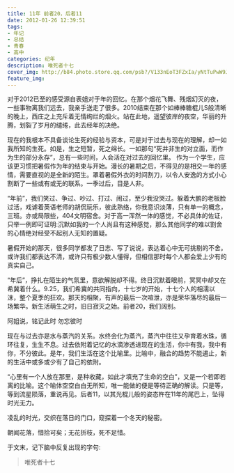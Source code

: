 ```yaml
---
title: 11年 前者20，后者11
date: 2012-01-26 12:39:51
tags: 
- 年记
- 总结
- 青春
- 高中
categories: 纪年
description: 唯死者十七  
cover_img: http://b84.photo.store.qq.com/psb?/V133nEoT3FZxIa/yNtTuPwW9JU*cOFxq6Ll54Owtr3BW415b.rZwueyCco!/b/YeqLGjJkVgAAYpVEJTI0TAAA&bo=ngL2AQAAAAABBEg!&rf=viewer_4
feature_img: 
---
```




对于2012已至的感受源自表姐对于年的回忆。在那个烟花飞舞、残烟幻灭的夜，一些事物离我们远去，我亲手送走了很多。2010结束在那个如棒棒糖棍儿S般清晰的晚上，西庄之上充斥着无情绚烂的烟火。站在此地，遥望彼岸的夜空，华丽的升腾，划裂了岁月的缱绻，此去经年的决绝。

现在的我根本不具备谈论生死的经验与资本，可是对于过去与现在的理解，却一如我所知的生死。如是，生之短暂，死之绵长。一如那句“死并非生的对立面，而作为生的部分永存”，总有一些时间，人会活在对过去的回忆里。
作为一个学生，应该更习惯把暑假作为年的结束与开始。漫长的暑期之后，不得见的是相交一年的感情，需要直视的是全新的陌生。罩着暑假外衣的时间割刀，以令人安逸的方式小心割断了一些或有或无的联系。一季过后，目是人非。

“年前”，我们笑过、争过、吵过、打过、闹过，至少我没哭过。躲着大鹏的老板脸过活，戏谑着英语老师的胡侃玩乐，彼此熟络，你我意识淡薄，只有单一的概念，三班。亦或局限些，404文明宿舍。对于高一浑然一体的感觉，不必具体的佐证，只举一例即可证明:沉默如我的一个人尚且有这种感觉，那么其他同学的难以割舍的心情绝对经受不起别人无知的置疑。

暑假开始的那天，很多同学都发了日志、写了说说，表达着心中无可挑剔的不舍。或许我们都表达不清，或许只有极少数人懂得，但相信那时每个人都会爱上少有的真实自己。

“年后”，挣扎在陌生的气氛里，意欲解脱却不得。终日沉默着眼前，冥冥中却又在希冀着什么。9.25，我们希冀的共同指向，十七岁的开始，十七个人的相濡以沫，整个夏季的狂欢。那天的相聚，有声的最后一次喧泄，亦是荣华落尽的最后一场繁华。新生活萌生之时，旧日寂灭之始。前者20，我们阔别。

阿姐说，铭记此时 勿忘彼时

现在与过去亦是水与蒸汽的关系。水终会化为蒸汽，蒸汽中往往又孕育着水珠，循环往复，生生不息。过去依附着记忆的水滴渗透进现在的生活，你中有我，我中有你，不分彼此。是年，我们生活在这个比喻里。比喻中，融合的趋势不能遏止，新的生活中或多或少有了自己的依附。

“心里有一个人放在那里，是种收藏，如此才填充了生命的空白”，又是一个若即若离的比喻。这个喻体空空白白无所知，唯一能做的便是等待正确的解读。只是等，等到流星陨落，重说再见。后者11，以其光棍儿般的姿态杵在11年的尾巴上，坠得时光无力。

凌乱的时光，交织在落日的门口，窥探着一个冬天的秘密。

朝闻花落，惜拾可矣；无花折枝，死不足惜。

于文末，记下脑中反复出现的字句:　

> 唯死者十七  